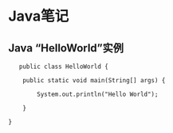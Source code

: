 # Java笔记
## Java “HelloWorld”实例
```
   public class HelloWorld {

    public static void main(String[] args) {

        System.out.println("Hello World");

    }

}
```
